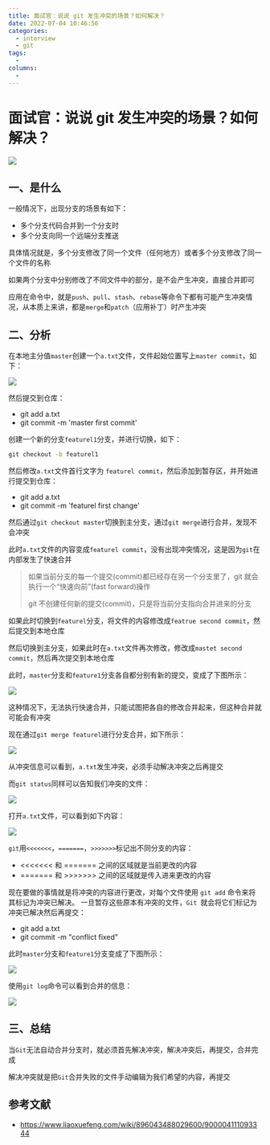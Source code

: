 ```yaml
---
title: 面试官：说说 git 发生冲突的场景？如何解决？
date: 2022-07-04 10:46:56
categories: 
  - interview
  - git
tags: 
  - 
columns: 
  - 
---
```

# 面试官：说说 git 发生冲突的场景？如何解决？

 ![](https://static.vue-js.com/8aeccc40-fdb3-11eb-bc6f-3f06e1491664.png)

## 一、是什么

一般情况下，出现分支的场景有如下：

- 多个分支代码合并到一个分支时
- 多个分支向同一个远端分支推送

具体情况就是，多个分支修改了同一个文件（任何地方）或者多个分支修改了同一个文件的名称

如果两个分支中分别修改了不同文件中的部分，是不会产生冲突，直接合并即可

应用在命令中，就是`push`、`pull`、`stash`、`rebase`等命令下都有可能产生冲突情况，从本质上来讲，都是`merge`和`patch`（应用补丁）时产生冲突



## 二、分析

在本地主分值`master`创建一个`a.txt`文件，文件起始位置写上`master commit`，如下：

 ![](https://static.vue-js.com/959ade20-fdb3-11eb-991d-334fd31f0201.png)

然后提交到仓库：

- git add a.txt
- git commit -m 'master first commit'

创建一个新的分支`featurel1`分支，并进行切换，如下：

```cmd
git checkout -b featurel1
```

然后修改`a.txt`文件首行文字为 `featurel commit`，然后添加到暂存区，并开始进行提交到仓库：

- git add a.txt
- git commit -m 'featurel  first change'

然后通过`git checkout master`切换到主分支，通过`git merge`进行合并，发现不会冲突

此时`a.txt`文件的内容变成`featurel commit`，没有出现冲突情况，这是因为`git`在内部发生了快速合并

> 如果当前分支的每一个提交(commit)都已经存在另一个分支里了，git 就会执行一个“快速向前”(fast forward)操作
>
> git 不创建任何新的提交(commit)，只是将当前分支指向合并进来的分支

如果此时切换到`featurel`分支，将文件的内容修改成`featrue second commit`，然后提交到本地仓库

然后切换到主分支，如果此时在`a.txt`文件再次修改，修改成`mastet second commit`，然后再次提交到本地仓库

此时，`master`分支和`feature1`分支各自都分别有新的提交，变成了下图所示：

 ![](https://static.vue-js.com/a05488c0-fdb3-11eb-991d-334fd31f0201.png)

这种情况下，无法执行快速合并，只能试图把各自的修改合并起来，但这种合并就可能会有冲突

现在通过`git merge featurel`进行分支合并，如下所示：

 ![](https://static.vue-js.com/b0991d90-fdb3-11eb-bc6f-3f06e1491664.png)

从冲突信息可以看到，`a.txt`发生冲突，必须手动解决冲突之后再提交

而`git status`同样可以告知我们冲突的文件：

 ![](https://static.vue-js.com/c5823430-fdb3-11eb-991d-334fd31f0201.png)

打开`a.txt`文件，可以看到如下内容：

 ![](https://static.vue-js.com/ce7a0a90-fdb3-11eb-bc6f-3f06e1491664.png)

`git`用`<<<<<<<`，`=======`，`>>>>>>>`标记出不同分支的内容：

- <<<<<<< 和 ======= 之间的区域就是当前更改的内容
- ======= 和 >>>>>>> 之间的区域就是传入进来更改的内容

现在要做的事情就是将冲突的内容进行更改，对每个文件使用 `git add` 命令来将其标记为冲突已解决。 一旦暂存这些原本有冲突的文件，`Git `就会将它们标记为冲突已解决然后再提交：

- git add a.txt
- git commit -m "conflict fixed"

此时`master`分支和`feature1`分支变成了下图所示：

 ![](https://static.vue-js.com/d7421e60-fdb3-11eb-bc6f-3f06e1491664.png)

使用`git log`命令可以看到合并的信息：

 ![](https://static.vue-js.com/e0dfd1b0-fdb3-11eb-991d-334fd31f0201.png)





## 三、总结

当`Git`无法自动合并分支时，就必须首先解决冲突，解决冲突后，再提交，合并完成

解决冲突就是把`Git`合并失败的文件手动编辑为我们希望的内容，再提交



## 参考文献

- https://www.liaoxuefeng.com/wiki/896043488029600/900004111093344